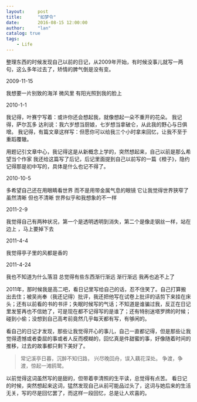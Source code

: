 ```yaml
---
layout:     post
title:      "如梦令"
date:       2016-08-15 12:00:00
author:     "lan"
catalog: true
tags:
    - Life
---
```


整理东西的时候发现自己以前的日记，从2009年开始，有时候没事儿就写一两句，这么多年过去了，矫情的脾气倒是没有变。

2009-11-15

我想要一片别致的海洋
微风里
有阳光照到我的脸上

2010-1-1

我记得，叶赛宁写着：或许你还会想起我，就像想起一朵不重开的花朵。
我记得，萨尔瓦多 达利说：我六岁想当厨娘，七岁想当拿破仑，从此我的野心与日俱增。
我记得，有篇文章这样写：但愿你可以给我三个小时拿来回忆，让我不至于重蹈覆辙。

用题记引文章中心，我记得这是从新概念上学的，突然想起来，自己以前是那么希望当个作家
我还给这篇写了后记，后记里面提到自己以前写的一篇《橙子》，隐约记得那是初中写的，具体是什么也记不得了。

2010-10-5

多希望自己还在用眼睛看世界 
而不是用带金属气息的眼镜 
它让我觉得世界狭窄了 
虽然清晰 
但也不清晰
世界似乎和我想象的不一样

2011-2-9

我觉得自己有两种状况，第一个是透明透明到消失，第二个是像走钢丝一样，站在 边上 ，马上要掉下去

2011-4-4

我觉得亭子里的风都是香的

2011-4-24

我也不知道为什么落泪 
总觉得有些东西渐行渐远 
渐行渐远 
我再也追不上了

2011年，那时候我是高二吧，看日记里写给自己的话，忍不住笑了。自己打算搬出去住；被吴尚奉（我还记得）批评，我还把他写在试卷上批评的话剪下来挂在床头；还有以前看的书的书评；失眠时候写的气话；不知道是谁骗过我，反正在日记里发誓再也不信她了，可是现在都不记得写的是谁了；还有特别迷塔罗牌的时候；碰到小偷；没想到自己高考前竟然几乎每天都有写，有够闲的。

看自己的日记才发现，那些让我觉得开心的事儿，自己一直都记得，但是那些让我觉得遗憾或者委屈的事或者人反而模糊的，回忆真是件甜蜜的事，好像随着时间的推移，过去的故事都只剩下美好了。

>常记溪亭日暮，沉醉不知归路，
>兴尽晚回舟，误入藕花深处。
>争渡，争渡，惊起一滩鸥鹭。

以前觉得这词虽然写的是甜的，但带着李清照的生平读，总觉得有点苦。
看日记的时候，突然想起来这词，猛然发现自己从前可能品过头了，这词与她后来的生活无关，写的尽是回忆罢了，而这样一段回忆，总是让人欢喜的。
